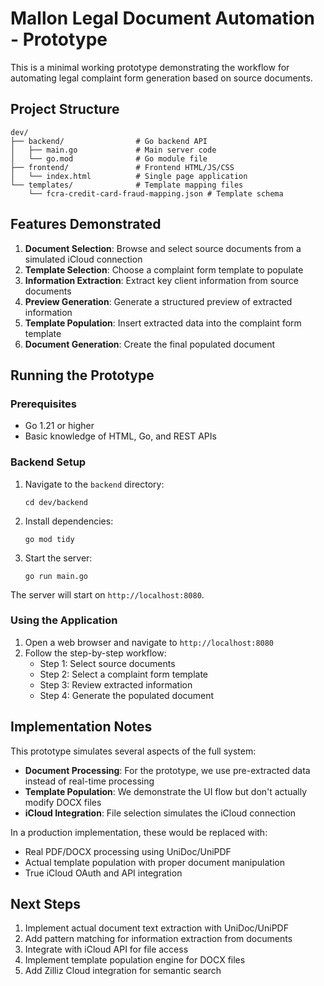 # Mallon Legal Document Automation - Prototype

This is a minimal working prototype demonstrating the workflow for automating legal complaint form generation based on source documents.

## Project Structure

```
dev/
├── backend/                # Go backend API
│   ├── main.go             # Main server code
│   └── go.mod              # Go module file
├── frontend/               # Frontend HTML/JS/CSS
│   └── index.html          # Single page application
└── templates/              # Template mapping files
    └── fcra-credit-card-fraud-mapping.json # Template schema
```

## Features Demonstrated

1. **Document Selection**: Browse and select source documents from a simulated iCloud connection
2. **Template Selection**: Choose a complaint form template to populate
3. **Information Extraction**: Extract key client information from source documents
4. **Preview Generation**: Generate a structured preview of extracted information
5. **Template Population**: Insert extracted data into the complaint form template
6. **Document Generation**: Create the final populated document

## Running the Prototype

### Prerequisites

- Go 1.21 or higher
- Basic knowledge of HTML, Go, and REST APIs

### Backend Setup

1. Navigate to the `backend` directory:
   ```
   cd dev/backend
   ```

2. Install dependencies:
   ```
   go mod tidy
   ```

3. Start the server:
   ```
   go run main.go
   ```

The server will start on `http://localhost:8080`.

### Using the Application

1. Open a web browser and navigate to `http://localhost:8080`
2. Follow the step-by-step workflow:
   - Step 1: Select source documents
   - Step 2: Select a complaint form template
   - Step 3: Review extracted information
   - Step 4: Generate the populated document

## Implementation Notes

This prototype simulates several aspects of the full system:

- **Document Processing**: For the prototype, we use pre-extracted data instead of real-time processing
- **Template Population**: We demonstrate the UI flow but don't actually modify DOCX files
- **iCloud Integration**: File selection simulates the iCloud connection

In a production implementation, these would be replaced with:

- Real PDF/DOCX processing using UniDoc/UniPDF
- Actual template population with proper document manipulation
- True iCloud OAuth and API integration

## Next Steps

1. Implement actual document text extraction with UniDoc/UniPDF
2. Add pattern matching for information extraction from documents
3. Integrate with iCloud API for file access
4. Implement template population engine for DOCX files
5. Add Zilliz Cloud integration for semantic search
